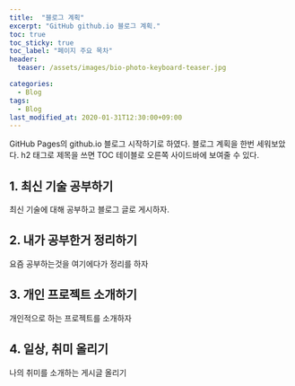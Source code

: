 ```yaml
---
title:  "블로그 계획"
excerpt: "GitHub github.io 블로그 계획."
toc: true
toc_sticky: true
toc_label: "페이지 주요 목차"
header:
  teaser: /assets/images/bio-photo-keyboard-teaser.jpg

categories:
  - Blog
tags:
  - Blog
last_modified_at: 2020-01-31T12:30:00+09:00
---
```


GitHub Pages의 github.io 블로그 시작하기로 하였다.
블로그 계획을 한번 세워보았다. h2 태그로 제목을 쓰면
TOC 테이블로 오른쪽 사이드바에 보여줄 수 있다.

## 1. 최신 기술 공부하기

최신 기술에 대해 공부하고 블로그 글로 게시하자.

## 2. 내가 공부한거 정리하기

요즘 공부하는것을 여기에다가 정리를 하자

## 3. 개인 프로젝트 소개하기

개인적으로 하는 프로젝트를 소개하자

## 4. 일상, 취미 올리기

나의 취미를 소개하는 게시글 올리기
